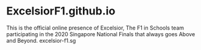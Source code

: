 # ExcelsiorF1.github.io
This is the official online presence of Excelsior, The F1 in Schools team participating in the 2020 Singapore National Finals that always goes Above and Beyond.
excelsior-f1.sg
